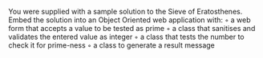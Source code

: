  You were supplied with a sample solution to the Sieve of Eratosthenes. Embed the
solution into an Object Oriented web application with:
◦ a web form that accepts a value to be tested as prime
◦ a class that sanitises and validates the entered value as integer
◦ a class that tests the number to check it for prime-ness
◦ a class to generate a result message
